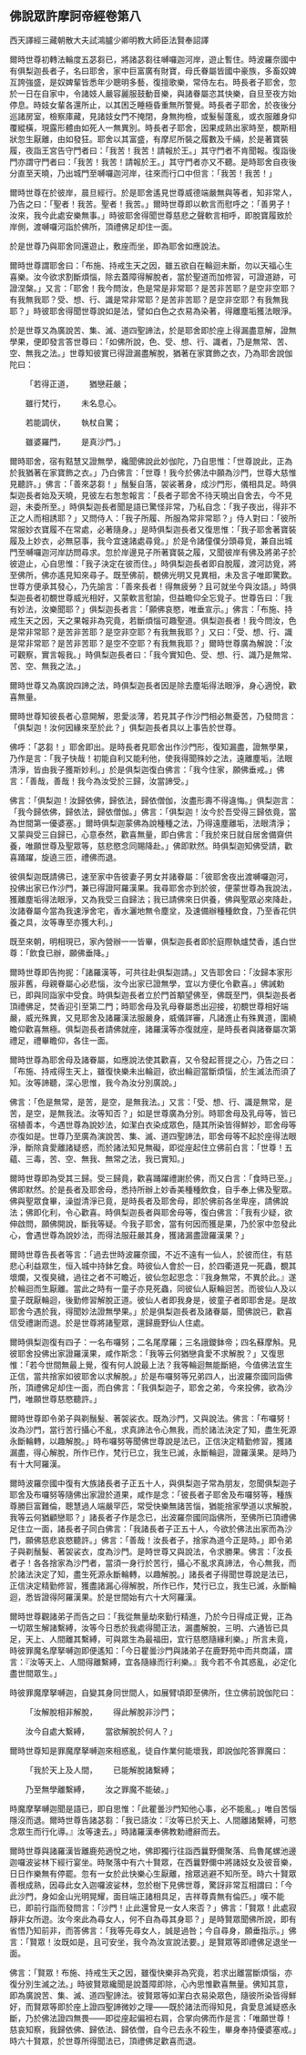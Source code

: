 ## 佛說眾許摩訶帝經卷第八

西天譯經三藏朝散大夫試鴻臚少卿明教大師臣法賢奉詔譯

爾時世尊初轉法輪度五苾芻已，將諸苾芻往嚩囉迦河岸，遊止暫住。時波羅奈國中有俱梨迦長者子，名曰耶舍，家中巨富廣有財寶，母氏眷屬皆國中豪族，多畜奴婢互誇強盛，是奴婢輩皆悉年少聰明多藝，復擅歌樂，常侍左右。時長者子耶舍，忽於一日在自家中，令諸妓人嚴容麗服鼓動音樂，與諸眷屬恣其快樂，自旦至夜方始停息。時妓女輩各還所止，以其困乏睡極昏重無所警覺。時長者子耶舍，於夜後分巡諸房室，檢察庫藏，見諸妓女門不掩閉，身無拘檢，或髮髻蓬亂，或衣服離身仰覆縱橫，現露形體由如死人一無異別。時長者子耶舍，因果成熟出家時至，覩斯相狀忽生厭離，由如發狂。耶舍以其富盛，有摩尼所裝之履數及千緉，於是著寶裝履，夜詣王宮告守門者曰：「我苦！我苦！請報於王。」其守門者不肯聞報。復詣後門亦謂守門者曰：「我苦！我苦！請報於王。」其守門者亦又不聽。是時耶舍自夜後分直至天曉，乃出城門至嚩囉迦河岸，往來而行口中但言：「我苦！我苦！」

爾時世尊在於彼岸，晨旦經行。於是耶舍遙見世尊威德端嚴無與等者，知非常人，乃告之曰：「聖者！我苦。聖者！我苦。」爾時世尊即以軟言而慰呼之：「善男子！汝來，我今此處安樂無事。」時彼耶舍得聞世尊慈悲之聲軟言相呼，即脫寶履致於岸側，渡嚩囉河詣於佛所，頂禮佛足却住一面。

於是世尊乃與耶舍同還遊止，敷座而坐，即為耶舍如應說法。

爾時世尊謂耶舍曰：「布施、持戒生天之因，雖五欲自在輪迴未斷，勿以天福心生喜樂。汝今欲求割斷煩惱，除去蓋障得解脫者，當於聖道而加修習，可證道跡，可證涅槃。」又言：「耶舍！我今問汝，色是常是非常耶？是苦非苦耶？是空非空耶？有我無我耶？受、想、行、識是常非常耶？是苦非苦耶？是空非空耶？有我無我耶？」時彼耶舍得聞世尊說如是法，譬如白色之衣易為染著，得離塵垢獲法眼淨。

於是世尊又為廣說苦、集、滅、道四聖諦法，於是耶舍即於座上得漏盡意解，證無學果，便即發言答世尊曰：「如佛所說，色、受、想、行、識者，乃是無常、苦、空、無我之法。」世尊知彼實已得證漏盡解脫，猶著在家寶飾之衣，乃為耶舍說伽陀曰：

&emsp;&emsp;「若得正道，&emsp;&emsp;猶戀莊嚴；

&emsp;&emsp;雖行梵行，&emsp;&emsp;未名息心。

&emsp;&emsp;若能調伏，&emsp;&emsp;執杖自驚；

&emsp;&emsp;雖婆羅門，&emsp;&emsp;是真沙門。」

爾時耶舍，宿有黠慧又證無學，纔聞佛說此妙伽陀，乃自思惟：「世尊說此，正為於我猶著在家寶飾之衣。」乃白佛言：「世尊！我今於佛法中願為沙門，世尊大慈惟見聽許。」佛言：「善來苾芻！」鬚髮自落，袈裟著身，成沙門形，儀相具足。時俱梨迦長者始及天曉，見彼左右怱怱報言：「長者子耶舍不待天曉出自舍去，今不見迴，未委所至。」時俱梨迦長者聞是語已驚怪非常，乃私自念：「我子夜出，得非不正之人而相誘耶？」又問侍人：「我子所履、所服為常非常耶？」侍人對曰：「彼所常服妙衣寶履不在常處，必著隨身。」是時俱梨迦長者又復思惟：「我子耶舍著寶裝履及上妙衣，必無惡事，我今宜速諸處尋覓。」於是令諸僮僕分頭尋覓，兼自出城門至嚩囉迦河岸訪問尋求。忽於岸邊見子所著寶裝之履，又聞彼岸有佛及將弟子於彼遊止，心自思惟：「我子決定在彼而住。」時俱梨迦長者即自脫履，渡河訪覓，將至佛所，佛亦遙見知來尋子。既至佛前，覩佛光明又見異相，未及言子唯即驚歎。世尊方便承其發心，乃先諭言：「善來長者！得無疲勞？且可就坐今與汝語。」時俱梨迦長者初覩世尊威光相好，又蒙軟言慰諭，但益瞻仰全忘覓子。世尊告曰：「我有妙法，汝樂聞耶？」俱梨迦長者言：「願佛哀愍，唯垂宣示。」佛言：「布施、持戒生天之因，天之果報非為究竟，若斷煩惱可趣聖道。俱梨迦長者！我今問汝，色是常非常耶？是苦非苦耶？是空非空耶？有我無我耶？」又曰：「受、想、行、識是常非常耶？是苦非苦耶？是空不空耶？有我無我耶？」爾時世尊廣為解說：「汝可觀察，實言報我。」時俱梨迦長者曰：「我今實知色、受、想、行、識乃是無常、苦、空、無我之法。」

爾時世尊又為廣說四諦之法，時俱梨迦長者因是除去塵垢得法眼淨，身心適悅，歡喜無量。

爾時世尊知彼長者心意開解，恩愛淡薄，若見其子作沙門相必無憂苦，乃發問言：「俱梨迦！汝何因緣來至於此？」俱梨迦長者具以上事告於世尊。

佛呼：「苾芻！」耶舍即出。是時長者見耶舍出作沙門形，復知漏盡，證無學果，乃作是言：「我子快哉！初能自利又能利他，使我得聞殊妙之法，遠離塵垢，法眼清淨，皆由我子獲斯妙利。」於是俱梨迦復白佛言：「我今住家，願佛垂戒。」佛言：「善哉，善哉！我今為汝受於三歸，汝當諦受。」

佛言：「俱梨迦！汝歸依佛，歸依法，歸依僧伽，汝盡形壽不得違悔。」俱梨迦言：「我今歸依佛，歸依法，歸依僧伽。」佛言：「俱梨迦！汝今於吾受得三歸依竟，當為世間第一優婆塞。」爾時俱梨迦蒙佛為說種種之法，乃得遠塵離垢，法眼清淨；又蒙與受三自歸已，心意泰然，歡喜無量，即白佛言：「我於來日就自居舍備齋供養，唯願世尊及聖眾等，慈悲愍念同賜降赴。」佛即默然。時俱梨迦知佛受請，歡喜踊躍，旋遶三匝，禮佛而退。

彼俱梨迦既請佛已，速至家中告彼妻子男女并諸眷屬：「彼耶舍夜出渡嚩囉迦河，投佛出家已作沙門，兼已得證阿羅漢果。我尋耶舍亦到於彼，便蒙世尊為我說法，獲離塵垢得法眼淨，又為我受三自歸法；我已請佛來日供養，佛與聖眾必來降赴，汝諸眷屬今當為我速淨舍宅，香水灑地無令塵坌，及速備辦種種飲食，乃至香花供養之具，汝等專至亦獲大利。」

既至來朝，明相現已，家內營辦一一皆畢，俱梨迦長者即於庭際執爐焚香，遙白世尊：「飲食已辦，願佛垂降。」

爾時世尊即告拘抳：「諸羅漢等，可共往赴俱梨迦請。」又告耶舍曰：「汝歸本家形服非舊，母親眷屬心必悲惱，汝今出家已證無學，宜以方便化令歡喜。」佛誡勅已，即與同詣家中受食。時俱梨迦長者立於門首顒望佛至，佛既至門，俱梨迦長者頂禮佛足，焚香迎引至第二門；時耶舍母及乳母眷屬悉出迎接，初覩世尊相好端嚴，威光殊異，又見耶舍及諸羅漢法服嚴身，威儀詳審，凡諸進止有殊異道，圍繞瞻仰歡喜無極。俱梨迦長者請佛就座，諸羅漢等亦復就座，是時長者與諸眷屬次第禮足，禮畢瞻仰，各住一面。

爾時世尊為耶舍母及諸眷屬，如應說法使其歡喜，又令發起菩提之心，乃告之曰：「布施、持戒得生天上，雖復快樂未出輪迴，欲出輪迴當斷煩惱，於生滅法而須了知。汝等諦聽，深心思惟，我今為汝分別廣說。」

佛言：「色是無常，是苦，是空，是無我法。」又言：「受、想、行、識是無常，是苦，是空，是無我法。汝等知否？」如是世尊廣為分別。時耶舍母及乳母等，皆已宿植善本，今遇世尊為說妙法，如潔白衣染成眾色，隨其所染皆得鮮妙，耶舍母等亦復如是。世尊乃至廣為演說苦、集、滅、道四聖諦法，耶舍母等不起於座得法眼淨，斷除貪愛離諸疑惑，而於諸法知見無礙，即從座起住立佛前白言：「世尊！五蘊、三毒，苦、空、無我、無常之法，我已實知。」

爾時世尊即為受其三歸。受三歸竟，歡喜踊躍禮謝於佛，而又白言：「食時已至。」佛即默然。於是長者及耶舍母，悉持所辦上妙香美種種飲食，自手奉上佛及聖眾。佛與聖眾食畢，澡盥清淨已竟，是時長者及耶舍母，即於佛前各坐卑座，請佛說法；佛即化利，令心歡喜。時俱梨迦長者與耶舍母等，復白佛言：「我有少疑，欲伸啟問，願佛開說，斷我等疑。今我子耶舍，當有何因而獲是果，乃於家中忽發此心，會遇世尊為說妙法，而得法服莊嚴其身，獲諸漏盡證羅漢果？」

爾時世尊告長者等言：「過去世時波羅奈國，不近不遠有一仙人，於彼而住，有慈悲心利益眾生，恒入城中持鉢乞食。時彼仙人會於一日，於四衢道見一死蟲，覩其壞爛，又復臭穢，過往之者不可瞻近，彼仙忽起思念：『我身無常，不異於此。』遂於輪迴而生厭離。當此之時有一童子亦見死蟲，同彼仙人厭輪迴苦。而彼仙人及以童子既厭輪迴，後勤修習解脫正道。彼仙人者即我身是，彼童子者即耶舍是。是故耶舍今遇於我，得聞妙法證無學果。」於是俱梨迦長者及諸眷屬，聞佛說已，歡喜信受禮謝而退。於是世尊將諸聖眾，還歸鹿野仙人住處。

爾時俱梨迦復有四子：一名布囉努；二名尾摩羅；三名誐鑁鉢帝；四名蘇摩斛。見彼耶舍投佛出家證羅漢果，咸作斯念：「我等云何猶戀貪愛不求解脫？」又復思惟：「若今世間無最上覺，復有何人說最上法？我等輪迴無能斷絕，今值佛法宜生正信，當共捨家如彼耶舍以求解脫。」於是布囉努等兄弟四人，出波羅奈國同詣佛所，頂禮佛足却住一面，而白佛言：「我俱梨迦子，耶舍之弟，今來投佛，欲為沙門，唯願世尊慈愍聽許。」

爾時世尊即令弟子與剃鬚髮、著袈裟衣。既為沙門，又與說法。佛言：「布囉努！汝為沙門，當行苦行攝心不亂，求真諦法令心無我，而於諸法決定了知，盡生死源永斷輪轉，以趣解脫。」時布囉努等聞佛世尊說是法已，正信決定精勤修習，獲諸漏盡，得心解脫，所作已作，梵行已立，我生已滅，永斷輪迴，證羅漢果。是時乃有十大阿羅漢。

爾時波羅奈國中復有大族諸長者子正五十人，與俱梨迦子常為朋友，忽聞俱梨迦子耶舍及布囉努等隨佛出家證於道果，咸作是念：「彼長者子耶舍及布囉努等，種族尊勝巨富難倫，聰慧過人端嚴罕匹，常受快樂無諸苦惱，猶能捨家學道以求解脫，我等云何猶顧戀耶？」諸長者子作是念已，出波羅奈國同詣佛所，至佛所已頂禮佛足住立一面，諸長者子同白佛言：「我諸長者子正五十人，今欲於佛法出家而為沙門，願佛慈悲哀愍聽許。」佛言：「善哉！汝長者子，捨家為道今正是時。」即令弟子與剃鬚髮、著袈裟衣，度為沙門。是時世尊又與說法，令求勝果。佛言：「汝長者子！各各捨家為沙門者，當須一身行於苦行，攝心不亂求真諦法，令心無我，而於諸法決定了知，盡生死源永斷輪轉，以趣解脫。」諸長者子得聞世尊說是法已，正信決定精勤修習，獲盡諸漏心得解脫，所作已作，梵行已立，我生已滅，永斷輪迴，悉皆證得阿羅漢果。於是世間始有六十大阿羅漢。

爾時世尊觀諸弟子而告之曰：「我從無量劫來勤行精進，乃於今日得成正覺，正為一切眾生解諸繫縛，汝等今日悉於我處得聞正法，漏盡解脫，三明、六通皆已具足，天上、人間離其繫縛，可與眾生為最福田，宜行慈愍隨緣利樂。」所言未竟，時彼罪魔名摩拏嚩迦即便遙知：「今日瞿曇沙門與諸弟子在鹿野苑中而共商議，謂言：『汝等天上、人間得離繫縛，宜各隨緣而行利樂。』我今若不令其惑亂，必定化盡世間眾生。」

時彼罪魔摩拏嚩迦，自變其身同世間人，如展臂頃即至佛所，住立佛前說伽陀曰：

&emsp;&emsp;「汝解脫相非解脫，&emsp;&emsp;得此解脫非沙門；

&emsp;&emsp;汝今自處大繫縛，&emsp;&emsp;當欲解脫於何人？」

爾時世尊知是罪魔摩拏嚩迦來相惑亂，徒自作業何能壞我，即說伽陀答罪魔曰：

&emsp;&emsp;「我於天上及人間，&emsp;&emsp;已能解脫諸繫縛；

&emsp;&emsp;乃至無學離繫縛，&emsp;&emsp;汝之罪魔不能破。」

時魔摩拏嚩迦聞是語已，即自思惟：「此瞿曇沙門知他心事，必不能亂。」唯自苦惱隱沒而退。爾時世尊告諸苾芻：「我已語汝：『汝等已於天上、人間離諸繫縛，可愍念眾生而行化導。』汝等速去。」時諸羅漢奉佛教勅禮辭而去。

爾時世尊與諸羅漢皆離鹿苑適悅之地，佛即獨行往詣西曩野儞聚落、烏魯尾螺池邊迦囉波娑林下經行宴坐。時聚落中有六十賢眾，在西曩野儞中將諸妓女及彼音樂，日日作樂無有停罷。忽有一女於此快樂心生厭離，捨眾逃避不知所至。時六十賢眾善根成熟，因尋此女入迦囉波娑林，忽於樹下見佛世尊，驚訝非常互相謂曰：「今此沙門，身如金山光明晃耀，面目端正諸相具足，吉祥尊貴無有倫匹。」嘆不能已，即前行詣而發問言：「沙門！止此還曾見一女人來否？」佛言：「賢眾！此處寂靜非女所遊。汝今來此為尋女人，何不自為尋其身耶？」是時賢眾聞佛所說，即有省悟乃知前非，而答佛言：「我等先尋女人，誠是過咎；今自尋身，願垂指示。」佛言：「賢眾！汝既如是，且可安坐，我今為汝宣說法要。」是賢眾等即禮佛足退坐一面。

佛言：「賢眾！布施、持戒生天之因，雖復快樂非為究竟，若求出離當斷煩惱，亦復分別生滅之法。」時彼賢眾纔聞是說蓋障即除，心內思惟歡喜無量。佛知其意，即為廣說苦、集、滅、道四聖諦法。彼賢眾等如潔白衣易染眾色，隨彼所染皆得鮮好，而賢眾等即於座上證四聖諦微妙之理——既於諸法而得知見，貪愛息滅疑惑永斷，乃於佛法證四無畏——即從座起偏袒右肩，合掌向佛而作是言：「唯願世尊！慈哀知察，我歸依佛、歸依法、歸依僧，自今已去永不殺生，畢身奉持優婆塞戒。」時六十賢眾，於世尊所得聞法已，頂禮佛足歡喜而退。